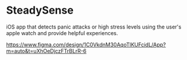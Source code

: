 # SteadySense
iOS app that detects panic attacks or high stress levels using the user's apple watch and provide helpful experiences.

https://www.figma.com/design/1C0VkdnM30AqoTlKUFcidL/App?m=auto&t=uXhOeDjczFTrBLrR-6
